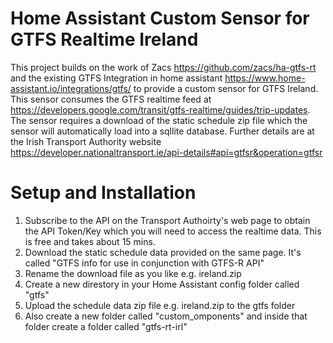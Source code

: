 # Home Assistant Custom Sensor for GTFS Realtime Ireland
This project builds on the work of Zacs https://github.com/zacs/ha-gtfs-rt and the existing GTFS Integration in home assistant https://www.home-assistant.io/integrations/gtfs/ to provide a custom sensor for GTFS Ireland.  This sensor consumes the GTFS realtime feed at https://developers.google.com/transit/gtfs-realtime/guides/trip-updates. The sensor requires a download of the static schedule zip file which the sensor will automatically load into a sqllite database.   Further details are at the Irish Transport Authority website https://developer.nationaltransport.ie/api-details#api=gtfsr&operation=gtfsr

# Setup and Installation

1. Subscribe to the API on the Transport Authoirty's web page to obtain the API Token/Key which you will need to access the realtime data.  This is free and takes about 15 mins.
2. Download the static schedule data provided on the same page.  It's called "GTFS info for use in conjunction with GTFS-R API"
3. Rename the download file as you like e.g. ireland.zip
4. Create a new direstory in your Home Assistant config folder called "gtfs"
5. Upload the schedule data zip file e.g. ireland.zip to the gtfs folder 
5. Also create a new folder called "custom_omponents" and inside that folder create a folder called "gtfs-rt-irl"
